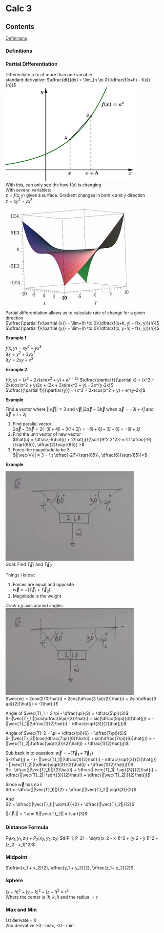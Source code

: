 # Calc 3

## Contents

[Definitions](#Definitions)<br>


### Definitions

### Partial Differentiation

Differentiate a fn of more than one variable<br>
standard derivative: $\dfrac{df}{dx} = \lim_{h \to 0}(\dfrac{f(x+h) - f(x)}{h})$<br>
<img src="Images/limit.svg" width="420"><br>
With this, can only see the how f(x) is changing<br>
With several variables:<br>
$z=f(x,y)$ gives a surface. Gradient changes in both x and y direction<br>
$z = xy^2 + yx^3$<br>
<img src="Images/surface.png" width="420"><br>
Partial differentiation allows us to calculate rate of change for a given direction<br>
$\dfrac{\partial f}{\partial {x}} = \lim+{h \to 0}(\dfrac{f(x+h, y) - f(x, y)}{h})$<br>
$\dfrac{\partial f}{\partial {y}} = \lim+{h \to 0}(\dfrac{f(x, y+h) - f(x, y)}{h})$<br>

**Example 1**

$f(x,y) = xy^2 + yx^3$<br>
$\partial {x} = y^2 + 3yx^2$<br>
$\partial {y} = 2xy + x^3$

**Example 2**

$f(x,y) = (x^2 + 2x)sin(x^2+y) + e^{y-2x}$
$\dfrac{\partial f}{\partial x} = (x^2 + 2x)cos(x^2 + y)2x + (2x + 2)sin(x^2 + y) - 2e^{y-2x}$<br>
$\dfrac{{\partial f}}{\partial {y}} = (x^2 + 2x)cos(x^2 + y) + e^{y-2x}$

**Example**

Find a vector where $||\vec{v}|| = 3$ and $\vec{v} || 2\vec{a} - 3\vec{b}$ when $\vec{a} = -3\hat{i} + 4\hat{j}$ and $\vec{b} = \hat{i} + 2\hat{j}$<br>

1. Find parallel vector<br>
$2\vec{a} - 3\vec{b} = 2(-3\hat{i} + 4\hat{j}) - 3(\hat{i} + 2\hat{j}) = -6\hat{i} + 8\hat{j} - 3\hat{i} - 6\hat{j} = -9\hat{i} + 2\hat{j}$
2. Find the unit vector of new vector<br>
$\hat{u} = \dfrac{-9\hat{i} + 2\hat{j}}{\sqrt{9^2 2^2}} = \lt \dfrac{-9}{\sqrt{85}}, \dfrac{2}{\sqrt{85}} >$<br>
3. Force the magnitude to be 3<br>
$||\vec{v}|| = 3 = \lt \dfrac{-27}{\sqrt{85}}, \dfrac{6}{\sqrt{85}}>$


**Example**

<img src="Images/forces.png" width="420"><br>
Goal: Find $\vec{T}_1$ and $\vec{T}_2$<br>

Things I know:<br>
1. Forces are equal and opposite<br>
$\vec{w} = -(\vec{T}_1 + \vec{T}_2)$<br>
2. Magnitude is the weight

Draw x,y axis around angles:<br>
<img src="Images/forcesangles.png" width="420"><br>
$\vec{w} = 2cos(270)\hat{i} = 2cos(\dfrac{3 \pi}{2})\hat{i} + 2sin(\dfrac{3 \pi}{2})\hat{j} = -2\hat{j}$<br>

Angle of $\vec{T}_1 = 2 \pi - \dfrac{\pi}{3} = \dfrac{5\pi}{3}$<br>
$-||\vec{T}_1||(cos(\dfrac{5\pi}{3})\hat{i} + sin(\dfrac{5\pi}{3})\hat{j}) = - ||\vec{T}_1||(\dfrac{1}{2}\hat{i} - \dfrac{\sqrt{3}}{2}\hat{j})$

Angle of $\vec{T}_2 = \pi + \dfrac{\pi}{6} = \dfrac{7\pi}{6}$<br>
$-||\vec{T}_2||(cos(\dfrac{7\pi}{6})\hat{i} + sin(\dfrac{7\pi}{6})\hat{j}) = - ||\vec{T}_2||(\dfrac{\sqrt{3}}{2}\hat{i} + \dfrac{1}{2}\hat{j})$

Sub back in to equation: $\vec{w} = -(\vec{T}_1 + \vec{T}_2)$<br>
$-2\hat{j} = - (- ||\vec{T}_1||(\dfrac{1}{2}\hat{i} - \dfrac{\sqrt{3}}{2}\hat{j}) - ||\vec{T}_2||(\dfrac{\sqrt{3}}{2}\hat{i} + \dfrac{1}{2}\hat{j}))$<br>
$= -\dfrac{||\vec{T}_1||}{2}\hat{i} + \dfrac{||\vec{T}_1|| \sqrt{3}}{2}\hat{j} + \dfrac{||\vec{T}_2|| \sqrt{3}}{2}\hat{i} + \dfrac{||\vec{T}_2||}{2}\hat{j}$<br>

Since $\vec{w}$ has no $\hat{i}$:<br>
$0 = -\dfrac{||\vec{T}_1||}{2} + \dfrac{||\vec{T}_2|| \sqrt{3}}{2}$<br>

And<br>
$2 = \dfrac{||\vec{T}_1|| \sqrt{3}}{2} + \dfrac{||\vec{T}_2||}{2}$

$||\vec{T}_1|| = 1$ and $||\vec{T}_2|| = \sqrt{3}$

### Distance Formula

$P_1(x_1, y_1, z_1) + P_2(x_2, y_2, z_2)$
$d(P_1, P_2) = \sqrt{(x_2 - x_1)^2 + (y_2 - y_1)^2 + (z_2 - z_1)^2}$

### Midpoint

$\dfrac{x_1 + x_2}{2}, \dfrac{y_1 + y_2}{2}, \dfrac{z_1+ z_2}{2}$

### Sphere

$(x-h)^2 + (y-k)^2 + (z - l)^2 = r^2$<br>
Where the center is $(h, k, l)$ and the radius $=r$

### Max and Min

1st derivate = 0<br>
2nd derivative >0 - max, <0 - min